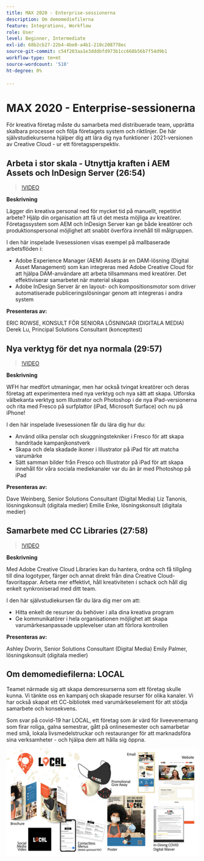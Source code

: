 ```yaml
---
title: MAX 2020 - Enterprise-sessionerna
description: Om demomediefilerna
feature: Integrations, Workflow
role: User
level: Beginner, Intermediate
exl-id: 68b2cb27-22b4-4be0-a4b1-210c208778ec
source-git-commit: c54f203aa1e3dddbfd973b1cc668b56b7f54d9b1
workflow-type: tm+mt
source-wordcount: '510'
ht-degree: 0%

---
```


# MAX 2020 - Enterprise-sessionerna

För kreativa företag måste du samarbeta med distribuerade team, upprätta skalbara processer och följa företagets system och riktlinjer. De här självstudiekurserna hjälper dig att lära dig nya funktioner i 2021-versionen av Creative Cloud - ur ett företagsperspektiv.

## Arbeta i stor skala - Utnyttja kraften i AEM Assets och InDesign Server (26:54)

>[!VIDEO](https://video.tv.adobe.com/v/327112?hidetitle=true)

**Beskrivning**

Lägger din kreativa personal ned för mycket tid på manuellt, repetitivt arbete? Hjälp din organisation att få ut det mesta möjliga av kreatörer. Företagssystem som AEM och InDesign Server kan ge både kreatörer och produktionspersonal möjlighet att snabbt överföra innehåll till målgruppen.

I den här inspelade livesessionen visas exempel på mallbaserade arbetsflöden i:
* Adobe Experience Manager (AEM) Assets är en DAM-lösning (Digital Asset Management) som kan integreras med Adobe Creative Cloud för att hjälpa DAM-användare att arbeta tillsammans med kreatörer. Det effektiviserar samarbetet när material skapas
* Adobe InDesign Server är en layout- och kompositionsmotor som driver automatiserade publiceringslösningar genom att integreras i andra system

**Presenteras av:**

ERIC ROWSE, KONSULT FÖR SENIORA LÖSNINGAR (DIGITALA MEDIA)
Derek Lu, Principal Solutions Consultant (koncepttest)

## Nya verktyg för det nya normala (29:57)

>[!VIDEO](https://video.tv.adobe.com/v/328232?hidetitle=true)

**Beskrivning**

WFH har medfört utmaningar, men har också tvingat kreatörer och deras företag att experimentera med nya verktyg och nya sätt att skapa. Utforska välbekanta verktyg som Illustrator och Photoshop i de nya iPad-versionerna och rita med Fresco på surfplattor (iPad, Microsoft Surface) och nu på iPhone!

I den här inspelade livesessionen får du lära dig hur du:
* Använd olika penslar och skuggningstekniker i Fresco för att skapa handritade kampanjkonstverk
* Skapa och dela skadade ikoner i Illustrator på iPad för att matcha varumärke
* Sätt samman bilder från Fresco och Illustrator på iPad för att skapa innehåll för våra sociala mediekanaler var du än är med Photoshop på iPad

**Presenteras av:**

Dave Weinberg, Senior Solutions Consultant (Digital Media)
Liz Tanonis, lösningskonsult (digitala medier)
Emilie Enke, lösningskonsult (digitala medier)

## Samarbete med CC Libraries (27:58)

>[!VIDEO](https://video.tv.adobe.com/v/328199?hidetitle=true)

**Beskrivning**

Med Adobe Creative Cloud Libraries kan du hantera, ordna och få tillgång till dina logotyper, färger och annat direkt från dina Creative Cloud-favoritappar. Arbeta mer effektivt, håll kreativiteten i schack och håll dig enkelt synkroniserad med ditt team.

I den här självstudiekursen får du lära dig mer om att:
* Hitta enkelt de resurser du behöver i alla dina kreativa program
* Ge kommunikatörer i hela organisationen möjlighet att skapa varumärkesanpassade upplevelser utan att förlora kontrollen

**Presenteras av:**

Ashley Dvorin, Senior Solutions Consultant (Digital Media)
Emily Palmer, lösningskonsult (digitala medier)

## Om demomediefilerna: LOCAL

Teamet närmade sig att skapa demoresurserna som ett företag skulle kunna. Vi tänkte oss en kampanj och skapade resurser för olika kanaler. Vi har också skapat ett CC-bibliotek med varumärkeselement för att stödja samarbete och konsekvens.

Som svar på covid-19 har LOCAL, ett företag som är värd för liveevenemang som firar roliga, galna semestrar, gått på onlinesemester och samarbetar med små, lokala livsmedelstruckar och restauranger för att marknadsföra sina verksamheter - och hjälpa dem att hålla sig öppna.

![LOKALA DEMOMEDIEFILER](../assets/demo_local_assets-WIP-v1.jpg)
